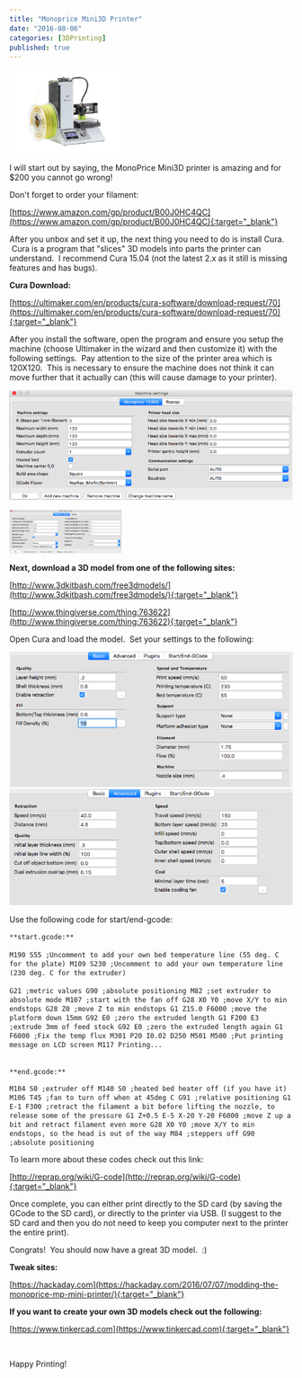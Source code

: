 ```yaml
---
title: "Monoprice Mini3D Printer"
date: "2016-08-06"
categories: [3DPrinting]
published: true
---
```

<img src="images/monoprice.jpg" alt="" width="200"/>

I will start out by saying, the MonoPrice Mini3D printer is amazing and for $200 you cannot go wrong!

Don't forget to order your filament:

[https://www.amazon.com/gp/product/B00J0HC4QC](https://www.amazon.com/gp/product/B00J0HC4QC){:target="_blank"}

After you unbox and set it up, the next thing you need to do is install Cura.  Cura is a program that "slices" 3D models into parts the printer can understand.  I recommend Cura 15.04 (not the latest 2.x as it still is missing features and has bugs).

**Cura Download:**

[https://ultimaker.com/en/products/cura-software/download-request/70](https://ultimaker.com/en/products/cura-software/download-request/70){:target="_blank"}

After you install the software, open the program and ensure you setup the machine (choose Ultimaker in the wizard and then customize it) with the following settings.  Pay attention to the size of the printer area which is 120X120.  This is necessary to ensure the machine does not think it can move further that it actually can (this will cause damage to your printer).

![S](images/Screen-Shot-2016-08-14-at-9.53.30-PM.png)

<img src="images/Screen-Shot-2016-08-14-at-9.53.30-PM.png" alt="" width="200"/>

**Next, download a 3D model from one of the following sites:**

[http://www.3dkitbash.com/free3dmodels/](http://www.3dkitbash.com/free3dmodels/){:target="_blank"}

[http://www.thingiverse.com/thing:763622](http://www.thingiverse.com/thing:763622){:target="_blank"}

Open Cura and load the model.  Set your settings to the following:

![](images/Screen-Shot-2016-08-14-at-9.43.49-PM.png)
![](images/Screen-Shot-2016-08-14-at-9.44.00-PM.png)

Use the following code for start/end-gcode:
```
**start.gcode:**

M190 S55 ;Uncomment to add your own bed temperature line (55 deg. C for the plate) M109 S230 ;Uncomment to add your own temperature line (230 deg. C for the extruder)

G21 ;metric values G90 ;absolute positioning M82 ;set extruder to absolute mode M107 ;start with the fan off G28 X0 Y0 ;move X/Y to min endstops G28 Z0 ;move Z to min endstops G1 Z15.0 F6000 ;move the platform down 15mm G92 E0 ;zero the extruded length G1 F200 E3 ;extrude 3mm of feed stock G92 E0 ;zero the extruded length again G1 F6000 ;Fix the temp flux M301 P20 I0.02 D250 M501 M500 ;Put printing message on LCD screen M117 Printing...


**end.gcode:**
```

```
M104 S0 ;extruder off M140 S0 ;heated bed heater off (if you have it) M106 T45 ;fan to turn off when at 45deg C G91 ;relative positioning G1 E-1 F300 ;retract the filament a bit before lifting the nozzle, to release some of the pressure G1 Z+0.5 E-5 X-20 Y-20 F6000 ;move Z up a bit and retract filament even more G28 X0 Y0 ;move X/Y to min endstops, so the head is out of the way M84 ;steppers off G90 ;absolute positioning
```

To learn more about these codes check out this link:

[http://reprap.org/wiki/G-code](http://reprap.org/wiki/G-code){:target="_blank"}

Once complete, you can either print directly to the SD card (by saving the GCode to the SD card), or directly to the printer via USB. (I suggest to the SD card and then you do not need to keep you computer next to the printer the entire print).

Congrats!  You should now have a great 3D model.  :)

**Tweak sites:**

[https://hackaday.com](https://hackaday.com/2016/07/07/modding-the-monoprice-mp-mini-printer/){:target="_blank"}

**If you want to create your own 3D models check out the following:**

[https://www.tinkercad.com](https://www.tinkercad.com){:target="_blank"}

 

Happy Printing!
